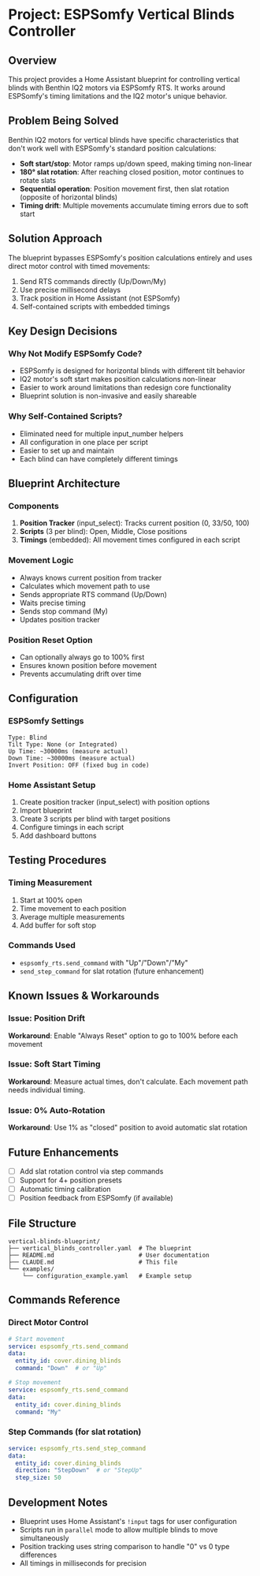 # Project: ESPSomfy Vertical Blinds Controller

## Overview
This project provides a Home Assistant blueprint for controlling vertical blinds with Benthin IQ2 motors via ESPSomfy RTS. It works around ESPSomfy's timing limitations and the IQ2 motor's unique behavior.

## Problem Being Solved
Benthin IQ2 motors for vertical blinds have specific characteristics that don't work well with ESPSomfy's standard position calculations:
- **Soft start/stop**: Motor ramps up/down speed, making timing non-linear
- **180° slat rotation**: After reaching closed position, motor continues to rotate slats
- **Sequential operation**: Position movement first, then slat rotation (opposite of horizontal blinds)
- **Timing drift**: Multiple movements accumulate timing errors due to soft start

## Solution Approach
The blueprint bypasses ESPSomfy's position calculations entirely and uses direct motor control with timed movements:
1. Send RTS commands directly (Up/Down/My)
2. Use precise millisecond delays
3. Track position in Home Assistant (not ESPSomfy)
4. Self-contained scripts with embedded timings

## Key Design Decisions

### Why Not Modify ESPSomfy Code?
- ESPSomfy is designed for horizontal blinds with different tilt behavior
- IQ2 motor's soft start makes position calculations non-linear
- Easier to work around limitations than redesign core functionality
- Blueprint solution is non-invasive and easily shareable

### Why Self-Contained Scripts?
- Eliminated need for multiple input_number helpers
- All configuration in one place per script
- Easier to set up and maintain
- Each blind can have completely different timings

## Blueprint Architecture

### Components
1. **Position Tracker** (input_select): Tracks current position (0, 33/50, 100)
2. **Scripts** (3 per blind): Open, Middle, Close positions
3. **Timings** (embedded): All movement times configured in each script

### Movement Logic
- Always knows current position from tracker
- Calculates which movement path to use
- Sends appropriate RTS command (Up/Down)
- Waits precise timing
- Sends stop command (My)
- Updates position tracker

### Position Reset Option
- Can optionally always go to 100% first
- Ensures known position before movement
- Prevents accumulating drift over time

## Configuration

### ESPSomfy Settings
```
Type: Blind
Tilt Type: None (or Integrated)
Up Time: ~30000ms (measure actual)
Down Time: ~30000ms (measure actual)
Invert Position: OFF (fixed bug in code)
```

### Home Assistant Setup
1. Create position tracker (input_select) with position options
2. Import blueprint
3. Create 3 scripts per blind with target positions
4. Configure timings in each script
5. Add dashboard buttons

## Testing Procedures

### Timing Measurement
1. Start at 100% open
2. Time movement to each position
3. Average multiple measurements
4. Add buffer for soft stop

### Commands Used
- `espsomfy_rts.send_command` with "Up"/"Down"/"My"
- `send_step_command` for slat rotation (future enhancement)

## Known Issues & Workarounds

### Issue: Position Drift
**Workaround**: Enable "Always Reset" option to go to 100% before each movement

### Issue: Soft Start Timing
**Workaround**: Measure actual times, don't calculate. Each movement path needs individual timing.

### Issue: 0% Auto-Rotation
**Workaround**: Use 1% as "closed" position to avoid automatic slat rotation

## Future Enhancements
- [ ] Add slat rotation control via step commands
- [ ] Support for 4+ position presets
- [ ] Automatic timing calibration
- [ ] Position feedback from ESPSomfy (if available)

## File Structure
```
vertical-blinds-blueprint/
├── vertical_blinds_controller.yaml  # The blueprint
├── README.md                        # User documentation
├── CLAUDE.md                        # This file
└── examples/
    └── configuration_example.yaml   # Example setup
```

## Commands Reference

### Direct Motor Control
```yaml
# Start movement
service: espsomfy_rts.send_command
data:
  entity_id: cover.dining_blinds
  command: "Down"  # or "Up"

# Stop movement
service: espsomfy_rts.send_command
data:
  entity_id: cover.dining_blinds
  command: "My"
```

### Step Commands (for slat rotation)
```yaml
service: espsomfy_rts.send_step_command
data:
  entity_id: cover.dining_blinds
  direction: "StepDown"  # or "StepUp"
  step_size: 50
```

## Development Notes
- Blueprint uses Home Assistant's `!input` tags for user configuration
- Scripts run in `parallel` mode to allow multiple blinds to move simultaneously
- Position tracking uses string comparison to handle "0" vs 0 type differences
- All timings in milliseconds for precision